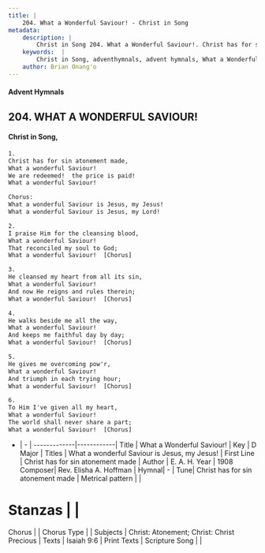 ```yaml
---
title: |
    204. What a Wonderful Saviour! - Christ in Song
metadata:
    description: |
        Christ in Song 204. What a Wonderful Saviour!. Christ has for sin atonement made, What a wonderful Saviour! We are redeemed!  the price is paid! What a wonderful Saviour! Chorus: What a wonderful Saviour is Jesus, my Jesus! What a wonderful Saviour is Jesus, my Lord!
    keywords:  |
        Christ in Song, adventhymnals, advent hymnals, What a Wonderful Saviour!, Christ has for sin atonement made. What a wonderful Saviour is Jesus, my Jesus!
    author: Brian Onang'o
---
```


#### Advent Hymnals
## 204. WHAT A WONDERFUL SAVIOUR!
####  Christ in Song,

```txt
1.
Christ has for sin atonement made,
What a wonderful Saviour!
We are redeemed!  the price is paid!
What a wonderful Saviour!

Chorus:
What a wonderful Saviour is Jesus, my Jesus!
What a wonderful Saviour is Jesus, my Lord!

2.
I praise Him for the cleansing blood,
What a wonderful Saviour!
That reconciled my soul to God;
What a wonderful Saviour!  [Chorus]

3.
He cleansed my heart from all its sin,
What a wonderful Saviour!
And now He reigns and rules therein;
What a wonderful Saviour!  [Chorus]

4.
He walks beside me all the way,
What a wonderful Saviour!
And keeps me faithful day by day;
What a wonderful Saviour!  [Chorus]

5.
He gives me overcoming pow'r,
What a wonderful Saviour!
And triumph in each trying hour;
What a wonderful Saviour!  [Chorus]

6.
To Him I've given all my heart,
What a wonderful Saviour!
The world shall never share a part;
What a wonderful Saviour!  [Chorus] 

```

- |   -  |
-------------|------------|
Title | What a Wonderful Saviour! |
Key | D Major |
Titles | What a wonderful Saviour is Jesus, my Jesus! |
First Line | Christ has for sin atonement made |
Author | E. A. H.
Year | 1908
Composer| Rev. Elisha A. Hoffman |
Hymnal|  - |
Tune| Christ has for sin atonement made |
Metrical pattern | |
# Stanzas |  |
Chorus |  |
Chorus Type |  |
Subjects | Christ: Atonement; Christ: Christ Precious |
Texts | Isaiah 9:6 |
Print Texts | 
Scripture Song |  |
    
